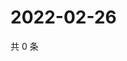 # 2022-02-26

共 0 条

<!-- BEGIN WEIBO -->
<!-- 最后更新时间 Sat Feb 26 2022 12:11:40 GMT+0800 (China Standard Time) -->

<!-- END WEIBO -->
